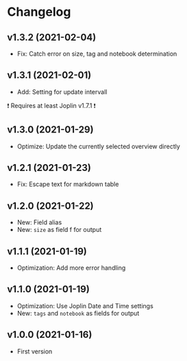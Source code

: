 # Changelog

## v1.3.2 (2021-02-04)

- Fix: Catch error on size, tag and notebook determination

## v1.3.1 (2021-02-01)

- Add: Setting for update intervall

❗ Requires at least Joplin v1.7.1 ❗

## v1.3.0 (2021-01-29)

- Optimize: Update the currently selected overview directly

## v1.2.1 (2021-01-23)

- Fix: Escape text for markdown table

## v1.2.0 (2021-01-22)

- New: Field alias
- New: `size` as field f for output

## v1.1.1 (2021-01-19)

- Optimization: Add more error handling

## v1.1.0 (2021-01-19)

- Optimization: Use Joplin Date and Time settings
- New: `tags` and `notebook` as fields for output

## v1.0.0 (2021-01-16)

- First version
